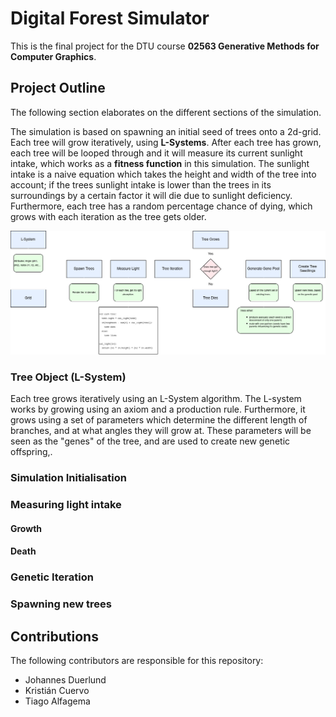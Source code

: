 # Digital Forest Simulator

This is the final project for the DTU course **02563 Generative Methods for Computer Graphics**. 

## Project Outline 
The following section elaborates on the different sections of the simulation. 

The simulation is based on spawning an initial seed of trees onto a 2d-grid. Each tree will grow iteratively, using **L-Systems**. After each tree has grown, each tree will be looped through and it will measure its current sunlight intake, which works as a **fitness function** in this simulation. The sunlight intake is a naive equation which takes the height and width of the tree into account; if the trees sunlight intake is lower than the trees in its surroundings by a certain factor it will die due to sunlight deficiency. Furthermore, each tree has a random percentage chance of dying, which grows with each iteration as the tree gets older. 

![Diagram](https://github.com/KristianCuervo/DigitalForest/blob/master/gengraph.png) 

### Tree Object (L-System)
Each tree grows iteratively using an L-System algorithm. The L-system works by growing using an axiom and a production rule. Furthermore, it grows using a set of parameters which determine the different length of branches, and at what angles they will grow at. These parameters will be seen as the "genes" of the tree, and are used to create new genetic offspring,.


### Simulation Initialisation

### Measuring light intake

#### Growth

#### Death

### Genetic Iteration

### Spawning new trees

## Contributions
The following contributors are responsible for this repository:
- Johannes Duerlund
- Kristián Cuervo
- Tiago Alfagema 
